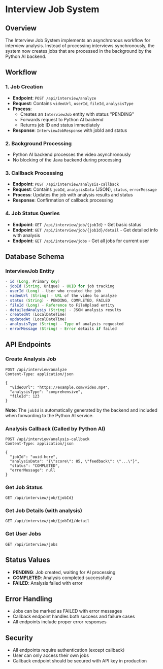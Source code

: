# Interview Job System

## Overview

The Interview Job System implements an asynchronous workflow for interview analysis. Instead of processing interviews synchronously, the system now creates jobs that are processed in the background by the Python AI backend.

## Workflow

### 1. Job Creation
- **Endpoint**: `POST /api/interview/analyze`
- **Request**: Contains `videoUrl`, `userId`, `fileId`, `analysisType`
- **Process**: 
  - Creates an `InterviewJob` entity with status "PENDING"
  - Forwards request to Python AI backend
  - Returns job ID and status immediately
- **Response**: `InterviewJobResponse` with jobId and status

### 2. Background Processing
- Python AI backend processes the video asynchronously
- No blocking of the Java backend during processing

### 3. Callback Processing
- **Endpoint**: `POST /api/interview/analysis-callback`
- **Request**: Contains `jobId`, `analysisData` (JSON), `status`, `errorMessage`
- **Process**: Updates the job with analysis results and status
- **Response**: Confirmation of callback processing

### 4. Job Status Queries
- **Endpoint**: `GET /api/interview/job/{jobId}` - Get basic status
- **Endpoint**: `GET /api/interview/job/{jobId}/detail` - Get detailed info with analysis
- **Endpoint**: `GET /api/interview/jobs` - Get all jobs for current user

## Database Schema

### InterviewJob Entity
```java
- id (Long, Primary Key)
- jobId (String, Unique) - UUID for job tracking
- userId (Long) - User who created the job
- videoUrl (String) - URL of the video to analyze
- status (String) - PENDING, COMPLETED, FAILED
- fileId (Long) - Reference to FileUpload entity
- detailedAnalysis (String) - JSON analysis results
- createdAt (LocalDateTime)
- updatedAt (LocalDateTime)
- analysisType (String) - Type of analysis requested
- errorMessage (String) - Error details if failed
```

## API Endpoints

### Create Analysis Job
```
POST /api/interview/analyze
Content-Type: application/json

{
  "videoUrl": "https://example.com/video.mp4",
  "analysisType": "comprehensive",
  "fileId": 123
}
```

**Note**: The `jobId` is automatically generated by the backend and included when forwarding to the Python AI service.

### Analysis Callback (Called by Python AI)
```
POST /api/interview/analysis-callback
Content-Type: application/json

{
  "jobId": "uuid-here",
  "analysisData": "{\"score\": 85, \"feedback\": \"...\"}",
  "status": "COMPLETED",
  "errorMessage": null
}
```

### Get Job Status
```
GET /api/interview/job/{jobId}
```

### Get Job Details (with analysis)
```
GET /api/interview/job/{jobId}/detail
```

### Get User Jobs
```
GET /api/interview/jobs
```

## Status Values

- **PENDING**: Job created, waiting for AI processing
- **COMPLETED**: Analysis completed successfully
- **FAILED**: Analysis failed with error

## Error Handling

- Jobs can be marked as FAILED with error messages
- Callback endpoint handles both success and failure cases
- All endpoints include proper error responses

## Security

- All endpoints require authentication (except callback)
- User can only access their own jobs
- Callback endpoint should be secured with API key in production 